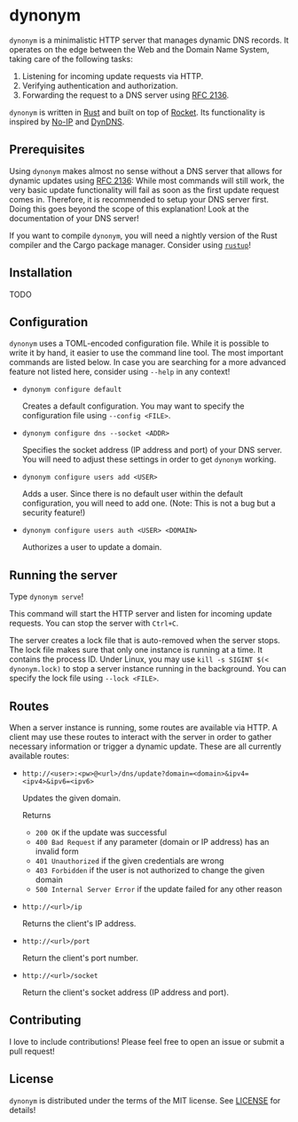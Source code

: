 # dynonym

`dynonym` is a minimalistic HTTP server that manages dynamic DNS records. It operates on the edge between the Web and the Domain Name System, taking care of the following tasks:

1. Listening for incoming update requests via HTTP.
2. Verifying authentication and authorization.
3. Forwarding the request to a DNS server using [RFC 2136][30].

`dynonym` is written in [Rust][10] and built on top of [Rocket][20]. Its functionality is inspired by [No-IP][40] and [DynDNS][50].

## Prerequisites

Using `dynonym` makes almost no sense without a DNS server that allows for dynamic updates using [RFC 2136][30]: While most commands will still work, the very basic update functionality will fail as soon as the first update request comes in. Therefore, it is recommended to setup your DNS server first. Doing this goes beyond the scope of this explanation! Look at the documentation of your DNS server!

If you want to compile `dynonym`, you will need a nightly version of the Rust compiler and the Cargo package manager. Consider using [`rustup`][60]!

## Installation

TODO

## Configuration

`dynonym` uses a TOML-encoded configuration file. While it is possible to write it by hand, it easier to use the command line tool. The most important commands are listed below. In case you are searching for a more advanced feature not listed here, consider using `--help` in any context!

- `dynonym configure default`

  Creates a default configuration. You may want to specify the configuration file using `--config <FILE>`.

- `dynonym configure dns --socket <ADDR>`

  Specifies the socket address (IP address and port) of your DNS server. You will need to adjust these settings in order to get `dynonym` working.

- `dynonym configure users add <USER>`

  Adds a user. Since there is no default user within the default configuration, you will need to add one. (Note: This is not a bug but a security feature!)

- `dynonym configure users auth <USER> <DOMAIN>`

  Authorizes a user to update a domain.

## Running the server

Type `dynonym serve`!

This command will start the HTTP server and listen for incoming update requests. You can stop the server with `Ctrl+C`.

The server creates a lock file that is auto-removed when the server stops. The lock file makes sure that only one instance is running at a time. It contains the process ID. Under Linux, you may use `kill -s SIGINT $(< dynonym.lock)` to stop a server instance running in the background. You can specify the lock file using `--lock <FILE>`.

## Routes

When a server instance is running, some routes are available via HTTP. A client may use these routes to interact with the server in order to gather necessary information or trigger a dynamic update. These are all currently available routes:

- `http://<user>:<pw>@<url>/dns/update?domain=<domain>&ipv4=<ipv4>&ipv6=<ipv6>`

  Updates the given domain.

  Returns
    - `200 OK` if the update was successful
    - `400 Bad Request` if any parameter (domain or IP address) has an invalid form
    - `401 Unauthorized` if the given credentials are wrong
    - `403 Forbidden` if the user is not authorized to change the given domain
    - `500 Internal Server Error` if the update failed for any other reason


- `http://<url>/ip`

  Returns the client's IP address.

- `http://<url>/port`

  Return the client's port number.

- `http://<url>/socket`

  Return the client's socket address (IP address and port).

## Contributing

I love to include contributions! Please feel free to open an issue or submit a pull request!

## License

`dynonym` is distributed under the terms of the MIT license. See [LICENSE](LICENSE) for details!


[10]: https://www.rust-lang.org/
[20]: https://rocket.rs/
[30]: https://tools.ietf.org/html/rfc2136
[40]: https://www.noip.com/
[50]: https://dyn.com/remote-access/
[60]: https://www.rustup.rs/
